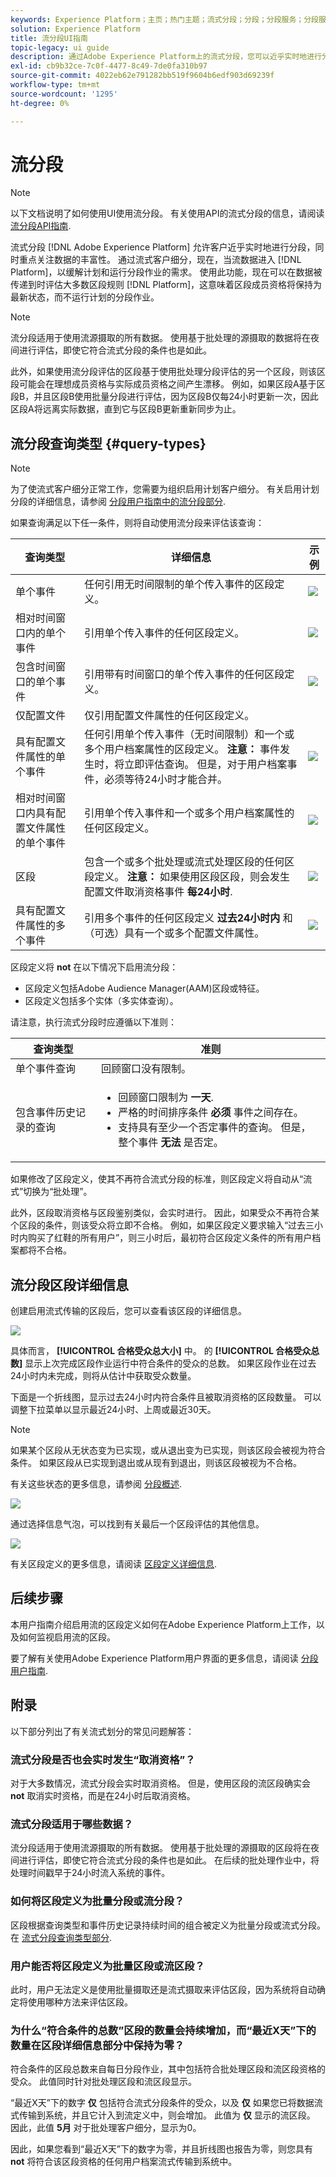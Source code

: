 ```yaml
---
keywords: Experience Platform；主页；热门主题；流式分段；分段；分段服务；分段服务；用户界面指南；
solution: Experience Platform
title: 流分段UI指南
topic-legacy: ui guide
description: 通过Adobe Experience Platform上的流式分段，您可以近乎实时地进行分段，同时重点关注数据的丰富性。 使用流式分段，区段鉴别现在会在数据登陆平台时进行，从而缓解了计划和运行分段作业的需求。 借助此功能，大多数区段规则现在都可以在数据传递到平台时进行评估，这意味着区段成员资格将保持为最新状态，而无需运行计划的分段作业。
exl-id: cb9b32ce-7c0f-4477-8c49-7de0fa310b97
source-git-commit: 4022eb62e791282bb519f9604b6edf903d69239f
workflow-type: tm+mt
source-wordcount: '1295'
ht-degree: 0%

---
```


# 流分段

>[!NOTE]
>
>以下文档说明了如何使用UI使用流分段。 有关使用API的流式分段的信息，请阅读 [流分段API指南](../api/streaming-segmentation.md).

流式分段 [!DNL Adobe Experience Platform] 允许客户近乎实时地进行分段，同时重点关注数据的丰富性。 通过流式客户细分，现在，当流数据进入 [!DNL Platform]，以缓解计划和运行分段作业的需求。 使用此功能，现在可以在数据被传递到时评估大多数区段规则 [!DNL Platform]，这意味着区段成员资格将保持为最新状态，而不运行计划的分段作业。

>[!NOTE]
>
>流分段适用于使用流源摄取的所有数据。 使用基于批处理的源摄取的数据将在夜间进行评估，即使它符合流式分段的条件也是如此。
>
>此外，如果使用流分段评估的区段基于使用批处理分段评估的另一个区段，则该区段可能会在理想成员资格与实际成员资格之间产生漂移。 例如，如果区段A基于区段B，并且区段B使用批量分段进行评估，因为区段B仅每24小时更新一次，因此区段A将远离实际数据，直到它与区段B更新重新同步为止。

## 流分段查询类型 {#query-types}

>[!NOTE]
>
>为了使流式客户细分正常工作，您需要为组织启用计划客户细分。 有关启用计划分段的详细信息，请参阅 [分段用户指南中的流分段部分](./overview.md#scheduled-segmentation).

如果查询满足以下任一条件，则将自动使用流分段来评估该查询：

| 查询类型 | 详细信息 | 示例 |
| ---------- | ------- | ------- |
| 单个事件 | 任何引用无时间限制的单个传入事件的区段定义。 | ![](../images/ui/streaming-segmentation/incoming-hit.png) |
| 相对时间窗口内的单个事件 | 引用单个传入事件的任何区段定义。 | ![](../images/ui/streaming-segmentation/relative-hit-success.png) |
| 包含时间窗口的单个事件 | 引用带有时间窗口的单个传入事件的任何区段定义。 | ![](../images/ui/streaming-segmentation/historic-time-window.png) |
| 仅配置文件 | 仅引用配置文件属性的任何区段定义。 |  |
| 具有配置文件属性的单个事件 | 任何引用单个传入事件（无时间限制）和一个或多个用户档案属性的区段定义。 **注意：** 事件发生时，将立即评估查询。 但是，对于用户档案事件，必须等待24小时才能合并。 | ![](../images/ui/streaming-segmentation/profile-hit.png) |
| 相对时间窗口内具有配置文件属性的单个事件 | 引用单个传入事件和一个或多个用户档案属性的任何区段定义。 | ![](../images/ui/streaming-segmentation/profile-relative-success.png) |
| 区段 | 包含一个或多个批处理或流式处理区段的任何区段定义。 **注意：** 如果使用区段区段，则会发生配置文件取消资格事件 **每24小时**. | ![](../images/ui/streaming-segmentation/two-batches.png) |
| 具有配置文件属性的多个事件 | 引用多个事件的任何区段定义 **过去24小时内** 和（可选）具有一个或多个配置文件属性。 | ![](../images/ui/streaming-segmentation/event-history-success.png) |

区段定义将 **not** 在以下情况下启用流分段：

- 区段定义包括Adobe Audience Manager(AAM)区段或特征。
- 区段定义包括多个实体（多实体查询）。

请注意，执行流式分段时应遵循以下准则：

| 查询类型 | 准则 |
| ---------- | -------- |
| 单个事件查询 | 回顾窗口没有限制。 |
| 包含事件历史记录的查询 | <ul><li>回顾窗口限制为 **一天**.</li><li>严格的时间排序条件 **必须** 事件之间存在。</li><li>支持具有至少一个否定事件的查询。 但是，整个事件 **无法** 是否定。</li></ul> |

如果修改了区段定义，使其不再符合流式分段的标准，则区段定义将自动从“流式”切换为“批处理”。

此外，区段取消资格与区段鉴别类似，会实时进行。 因此，如果受众不再符合某个区段的条件，则该受众将立即不合格。 例如，如果区段定义要求输入“过去三小时内购买了红鞋的所有用户”，则三小时后，最初符合区段定义条件的所有用户档案都将不合格。

## 流分段区段详细信息

创建启用流式传输的区段后，您可以查看该区段的详细信息。

![](../images/ui/streaming-segmentation/monitoring-streaming-segment.png)

具体而言， **[!UICONTROL 合格受众总大小]** 中。 的 **[!UICONTROL 合格受众总数]** 显示上次完成区段作业运行中符合条件的受众的总数。 如果区段作业在过去24小时内未完成，则将从估计中获取受众数量。

下面是一个折线图，显示过去24小时内符合条件且被取消资格的区段数量。 可以调整下拉菜单以显示最近24小时、上周或最近30天。

>[!NOTE]
>
>如果某个区段从无状态变为已实现，或从退出变为已实现，则该区段会被视为符合条件。 如果区段从已实现到退出或从现有到退出，则该区段被视为不合格。
>
>有关这些状态的更多信息，请参阅 [分段概述](./overview.md#browse).

![](../images/ui/streaming-segmentation/monitoring-streaming-segment-graph.png)

通过选择信息气泡，可以找到有关最后一个区段评估的其他信息。

![](../images/ui/streaming-segmentation/info-bubble.png)

有关区段定义的更多信息，请阅读 [区段定义详细信息](#segment-details).

## 后续步骤

本用户指南介绍启用流的区段定义如何在Adobe Experience Platform上工作，以及如何监视启用流的区段。

要了解有关使用Adobe Experience Platform用户界面的更多信息，请阅读 [分段用户指南](./overview.md).

## 附录

以下部分列出了有关流式划分的常见问题解答：

### 流式分段是否也会实时发生“取消资格”？

对于大多数情况，流式分段会实时取消资格。 但是，使用区段的流区段确实会 **not** 取消实时资格，而是在24小时后取消资格。

### 流式分段适用于哪些数据？

流分段适用于使用流源摄取的所有数据。 使用基于批处理的源摄取的区段将在夜间进行评估，即使它符合流式分段的条件也是如此。 在后续的批处理作业中，将处理时间戳早于24小时流入系统的事件。

### 如何将区段定义为批量分段或流分段？

区段根据查询类型和事件历史记录持续时间的组合被定义为批量分段或流式分段。 在 [流式分段查询类型部分](#query-types).

### 用户能否将区段定义为批量区段或流区段？

此时，用户无法定义是使用批量摄取还是流式摄取来评估区段，因为系统将自动确定将使用哪种方法来评估区段。

### 为什么“符合条件的总数”区段的数量会持续增加，而“最近X天”下的数量在区段详细信息部分中保持为零？

符合条件的区段总数来自每日分段作业，其中包括符合批处理区段和流区段资格的受众。 此值同时针对批处理区段和流区段显示。

“最近X天”下的数字 **仅** 包括符合流式分段条件的受众，以及 **仅** 如果您已将数据流式传输到系统，并且它计入到流定义中，则会增加。 此值为 **仅** 显示的流区段。 因此，此值 **5月** 对于批处理客户细分，显示为0。

因此，如果您看到“最近X天”下的数字为零，并且折线图也报告为零，则您具有 **not** 将符合该区段资格的任何用户档案流式传输到系统中。
